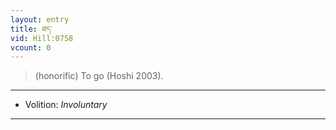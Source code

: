 ```yaml
---
layout: entry
title: ཐད་
vid: Hill:0758
vcount: 0
---
```

> (honorific) To go (Hoshi 2003)\.

---
* Volition: _Involuntary_

---

